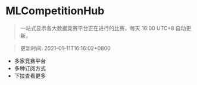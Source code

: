 # MLCompetitionHub

> 一站式显示各大数据竞赛平台正在进行的比赛，每天 16:00 UTC+8 自动更新。
  
> 更新时间: 2021-01-11T16:16:02+0800 

* 多家竞赛平台
* 多种订阅方式
* 下拉查看更多